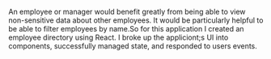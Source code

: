 An employee or manager would benefit greatly from being able to view non-sensitive data about other employees. It would be particularly helpful to be able to filter employees by name.So for this application I created an employee directory using React. I broke up the appliciont;s UI into components, successfully managed state, and responded to users events.
